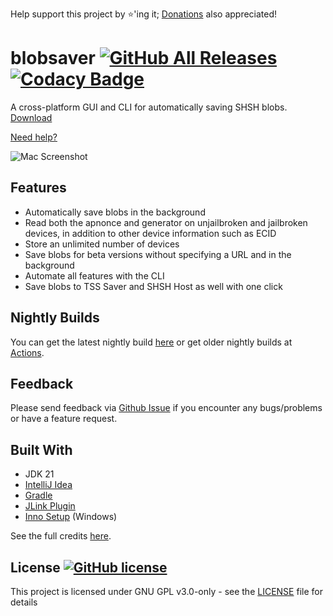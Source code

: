 Help support this project by ⭐️'ing it; [Donations](https://www.paypal.me/airsqrd) also appreciated!

# blobsaver [![GitHub All Releases](https://img.shields.io/github/downloads/airsquared/blobsaver/total.svg)](https://github.com/airsquared/blobsaver/releases) [![Codacy Badge](https://app.codacy.com/project/badge/Grade/0d4fdc1daca5402a8c57efc3bef73d31)](https://www.codacy.com/gh/airsquared/blobsaver/dashboard?utm_source=github.com&amp;utm_medium=referral&amp;utm_content=airsquared/blobsaver&amp;utm_campaign=Badge_Grade)

A cross-platform GUI and CLI for automatically saving SHSH blobs. [Download](https://github.com/airsquared/blobsaver/releases)

[Need help?](https://github.com/airsquared/blobsaver/wiki)

![Mac Screenshot](.github/screenshots/screenshot-macos.png)

## Features

- Automatically save blobs in the background
- Read both the apnonce and generator on unjailbroken and jailbroken devices, in addition to other device information
  such as ECID
- Store an unlimited number of devices
- Save blobs for beta versions without specifying a URL and in the background
- Automate all features with the CLI
- Save blobs to TSS Saver and SHSH Host as well with one click

## Nightly Builds

You can get the latest nightly build [here](https://nightly.link/airsquared/blobsaver/workflows/main/master) or get older nightly builds at [Actions](https://github.com/airsquared/blobsaver/actions).

## Feedback

Please send feedback via [Github Issue](https://github.com/airsquared/blobsaver/issues/new/choose) if you encounter any
bugs/problems or have a feature request.

## Built With

- JDK 21
- [IntelliJ Idea](https://www.jetbrains.com/idea/)
- [Gradle](https://gradle.org/)
- [JLink Plugin](https://github.com/beryx/badass-jlink-plugin)
- [Inno Setup](http://www.jrsoftware.org/isinfo.php) (Windows)

See the full credits [here](libraries_used.txt).

## License [![GitHub license](https://img.shields.io/github/license/airsquared/blobsaver.svg)](https://github.com/airsquared/blobsaver/blob/master/LICENSE)
This project is licensed under GNU GPL v3.0-only - see the [LICENSE](https://github.com/airsquared/blobsaver/blob/master/LICENSE) file for details
